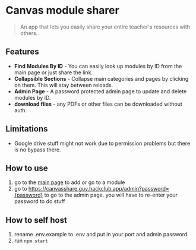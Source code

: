 # Canvas module sharer

> An app that lets you easily share your entire teacher's resources with others.

## Features
- **Find Modules By ID** - You can easily look up modules by ID from the main page or just share the link.
- **Collapsible Sections** - Collapse main categories and pages by clicking on them. This will stay between reloads.
- **Admin Page** - A password protected admin page to update and delete modules by ID.
- **download files** - any PDFs or other files can be downloaded without auth.

## Limitations
- Google drive stuff might not work due to permission problems but there is no bypass there.

## How to use
1. go to the [main page](https://canvasshare.guy.hackclub.app) to add or go to a module
2. go to https://canvasshare.guy.hackclub.app/admin?password={password} to go to the admin page. you will have to re-enter your password to do stuff

## How to self host
1. rename .env.example to .env and put in your port and admin password
2. run ```npm start```